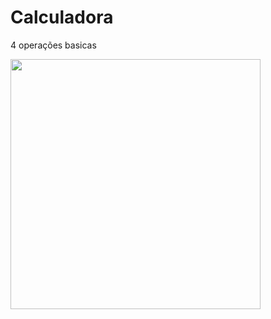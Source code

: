 # Calculadora
4 operações basicas


<img height="400em" src="https://media.discordapp.net/attachments/958413269431910460/1019243157633912933/unknown.png"/>
